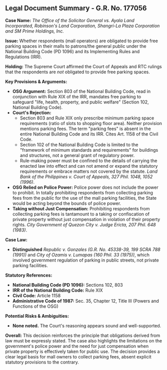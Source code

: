 ## Legal Document Summary - G.R. No. 177056

**Case Name:** *The Office of the Solicitor General vs. Ayala Land Incorporated, Robinson's Land Corporation, Shangri-La Plaza Corporation and SM Prime Holdings, Inc.*

**Issue:** Whether respondents (mall operators) are obligated to provide free parking spaces in their malls to patrons/the general public under the National Building Code (PD 1096) and its Implementing Rules and Regulations (IRR).

**Holding:** The Supreme Court affirmed the Court of Appeals and RTC rulings that the respondents are *not* obligated to provide free parking spaces.

**Key Provisions & Arguments:**

*   **OSG Argument:** Section 803 of the National Building Code, read in conjunction with Rule XIX of the IRR, mandates free parking to safeguard "life, health, property, and public welfare" (Section 102, National Building Code).
*   **Court's Rejection:**
    *   Section 803 and Rule XIX only prescribe minimum parking space requirements (ratio of slots to shopping floor area). Neither provision mentions parking fees. The term "parking fees" is absent in the entire National Building Code and its IRR. Cites Art. 1158 of the Civil Code.
    *   Section 102 of the National Building Code is limited to the "framework of minimum standards and requirements" for buildings and structures, not a general grant of regulatory power.
    *   Rule-making power must be confined to the details of carrying the enacted law into effect and can not amend or expand the statutory requirements or embrace matters not covered by the statute. *Land Bank of the Philippines v. Court of Appeals, 327 Phil. 1048, 1052 (1996)*.
*   **OSG Relied on Police Power:** Police power does not include the power to prohibit. In totally prohibiting respondents from collecting parking fees from the public for the use of the mall parking facilities, the State would be acting beyond the bounds of police power.
*   **Taking without Just Compensation:** Prohibiting respondents from collecting parking fees is tantamount to a taking or confiscation of private property without just compensation in violation of their property rights. *City Government of Quezon City v. Judge Ericta, 207 Phil. 648 (1983)*.

**Case Law:**

*   **Distinguished** *Republic v. Gonzales (G.R. No. 45338-39, 199 SCRA 788 (1991))* and *City of Ozamis v. Lumapas (160 Phil. 33 (1975))*, which involved government regulation of parking in public streets, not private parking facilities.

**Statutory References:**

*   **National Building Code (PD 1096):** Sections 102, 803
*   **IRR of the National Building Code:** Rule XIX
*   **Civil Code:** Article 1158
*   **Administrative Code of 1987:** Sec. 35, Chapter 12, Title III (Powers and Functions of the OSG)

**Potential Risks & Ambiguities:**

*   **None noted.** The Court's reasoning appears sound and well-supported.

**Overall:** This decision reinforces the principle that obligations derived from law must be expressly stated. The case also highlights the limitations on the government's police power and the need for just compensation when private property is effectively taken for public use. The decision provides a clear legal basis for mall owners to collect parking fees, absent explicit statutory provisions to the contrary.
